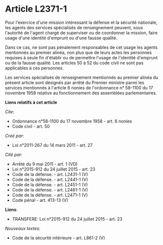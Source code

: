 # Article L2371-1

Pour l'exercice d'une mission intéressant la défense et la sécurité nationale, les agents des services spécialisés de
renseignement peuvent, sous l'autorité de l'agent chargé de superviser ou de coordonner la mission, faire usage d'une
identité d'emprunt ou d'une fausse qualité. 

Dans ce cas, ne sont pas pénalement responsables de cet usage les agents mentionnés au premier alinéa, non plus que de leurs
actes les personnes requises à seule fin d'établir ou de permettre l'usage de l'identité d'emprunt ou de la fausse qualité.
Les articles 50 à 52 du code civil ne sont pas applicables à ces personnes. 

Les services spécialisés de renseignement mentionnés au premier alinéa du présent article sont désignés par arrêté du Premier
ministre parmi les services mentionnés à l'article 6 nonies de l'ordonnance n° 58-1100 du 17 novembre 1958 relative au
fonctionnement des assemblées parlementaires.

**Liens relatifs à cet article**

_Cite_:

  - Ordonnance n°58-1100 du 17 novembre 1958 - art. 6 nonies
  - Code civil - art. 50

_Créé par_:

  - Loi n°2011-267 du 14 mars 2011 - art. 27

_Cité par_:

  - Arrêté du 9 mai 2011 - art. 1 (VD)
  - Loi n°2015-912 du 24 juillet 2015 - art. 23
  - Code de la défense. - art. L2431-1 (V)
  - Code de la défense. - art. L2441-1 (V)
  - Code de la défense. - art. L2451-1 (V)
  - Code de la défense. - art. L2461-1 (V)
  - Code de la défense. - art. L2471-1 (V)
  - Code pénal - art. 413-13 (V)

**Liens**:

  - TRANSFERE: Loi n°2015-912 du 24 juillet 2015 - art. 23

_Nouveaux textes_:

  - Code de la sécurité intérieure - art. L861-2 (V)
